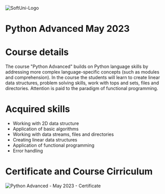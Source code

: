 ![SoftUni-Logo](https://user-images.githubusercontent.com/95913250/235198302-0203e3c7-fb47-48f7-a637-9ba4a73796fb.png)


# Python Advanced May 2023

# Course details

The course "Python Advanced" builds on Python language skills by addressing more complex language-specific concepts (such as modules and comprehension). In the course the students will learn to create linear data structures, problem solving skills, work with tops and sets, files and directories. Attention is paid to the paradigm of functional programming.

# Acquired skills

* Working with 2D data structure
* Application of basic algorithms
* Working with data streams, files and directories
* Creating linear data structures
* Application of functional programming
* Error handling

# Certificate and Course Cirriculum
![Python Advanced - May 2023 - Certificate](https://github.com/slambeca/SoftUni-Python-Advanced-May-2023/assets/95913250/3868a2fb-a2ff-4e5e-9446-d80ef58c015c)
